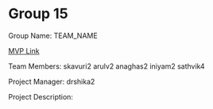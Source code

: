 # Group 15
Group Name: TEAM_NAME

[MVP Link](https://docs.google.com/document/d/15QxvFu9ZNjU2Qy21oPmRLz54DSLRw2wW0DrJs9P-uGo/edit?usp=sharing)

Team Members: skavuri2	arulv2	anaghas2	iniyam2 sathvik4

Project Manager: drshika2

Project Description:

